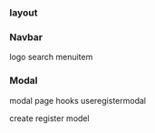 ### layout

### Navbar
logo
search
menuitem

### Modal
modal page
hooks
useregistermodal

create register model
